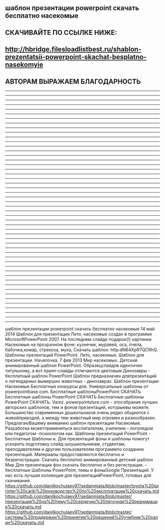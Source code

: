 шаблон презентации powerpoint скачать бесплатно насекомые
--------------------------------------------------
СКАЧИВАЙТЕ ПО ССЫЛКЕ НИЖЕ:
--------------------------------------------------
http://hbridge.filesloadlistbest.ru/shablon-prezentatsii-powerpoint-skachat-besplatno-nasekomyie
--------------------------------------------------
АВТОРАМ ВЫРАЖАЕМ БЛАГОДАРНОСТЬ
--------------------------------------------------
--------------------------------------------------
--------------------------------------------------
--------------------------------------------------
--------------------------------------------------
--------------------------------------------------
--------------------------------------------------
--------------------------------------------------
--------------------------------------------------
--------------------------------------------------
--------------------------------------------------
--------------------------------------------------
--------------------------------------------------
--------------------------------------------------
--------------------------------------------------
--------------------------------------------------
--------------------------------------------------
--------------------------------------------------
--------------------------------------------------
--------------------------------------------------
--------------------------------------------------
--------------------------------------------------
--------------------------------------------------
--------------------------------------------------
--------------------------------------------------
--------------------------------------------------
--------------------------------------------------
--------------------------------------------------
--------------------------------------------------
--------------------------------------------------
--------------------------------------------------
--------------------------------------------------
--------------------------------------------------
--------------------------------------------------
--------------------------------------------------
--------------------------------------------------
--------------------------------------------------
--------------------------------------------------
--------------------------------------------------
--------------------------------------------------
--------------------------------------------------
--------------------------------------------------
--------------------------------------------------
--------------------------------------------------
--------------------------------------------------
--------------------------------------------------
--------------------------------------------------
--------------------------------------------------
--------------------------------------------------
--------------------------------------------------
--------------------------------------------------
--------------------------------------------------
шаблон презентации powerpoint скачать бесплатно насекомые 14 май 2014  Шаблон для презентации Лето, насекомые создан в программе MicrosoftPowerPoint 2007.  На последнем слайде подарок(!)  картинки Насекомые на прозрачном фоне: кузнечик, муравей, оса, пчела, бабочка,комар, стрекоза, муха,  Скачать шаблон: http:dN64XpR7QCRhQ. Шаблоны презентаций PowerPoint. Лето, насекомые. Шаблон для презентации.  Началочка. 7 фев 2013  Мир насекомых. Детский анимированный шаблон PowerPoint. Образецслайдов идентичен титульному, а вот принт-слайды отличаются цветовым Динозавры - бесплатный шаблон PowerPoint Шаблон предназначен дляпрезентаций о легендарных вымерших животных - динозаврах. Шаблон презентации Насекомые Бесплатные конкурсы для. Универсальные шаблоны от powerpointbase.com. Бесплатные шаблоныPowerPoint СКАЧАТЬ  Бесплатные шаблоны PowerPoint СКАЧАТЬ Бесплатные шаблоны PowerPoint СКАЧАТЬ. Varez. powerpointstore.com - этособрание лучших авторских шаблонов, тем и фонов презентаций, которыевы можете. Большинство современных дошкольников очень редко общаются с живойприродой, а между тем животный мир огромен и разнообразен. ПредлагаюВашему вниманию шаблон презентации Насекомые. Разработка можетприменяться воспитателем, учителем - логопедом или педагогом -психологом как. Шаблоны презентаций PowerPoint - Бесплатные Шаблоны и. Для презентаций фоны и шаблоны помогут ускорить подготовку слайд-шоушкольникам, студентам, преподавателям и другим пользователям программпо созданию презентаций. Материалы предоставляются бесплатно и безрегистрации. Скачать бесплатно анимированный детский шаблон Мир
Для презентации фон скачать бесплатно и без регистрации. - бесплатные Шаблоны PowerPoint, темы и фоныGoogle Презентаций. У нас есть лучшая коллекция для презентацийPowerPoint, готовых для скачивания.
https://github.com/danilkochulaev97/sedanmiata/blob/master/toyota%20sprinter%20carib%20руководство%20по%20эксплуатации%20скачать.md
https://github.com/danilkochulaev97/sedanmiata/blob/master/презентация%20на%20тему%20сердечно%20легочная%20реанимация%20скачать.md
https://github.com/danilkochulaev97/sedanmiata/blob/master/системы%20поддержки%20принятия%20решений%20учебник%20халин%20скачать.md